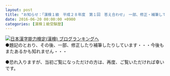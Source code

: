 ```yaml
---
layout: post
title: "お知らせ：「漢検１級　平成２８年度　第１回　答え合わせ」　一部、修正・補筆してあります"
date: 2016-06-20 00:00:00 +0900
categories: [漢検１級受験歴]
---
```


[![](/syuusyuu9701/assets/images/お知らせ：「漢検１級-平成２８年度-第１回-答え合わせ」-一部、修正・補筆してあります-br_c_3028_1.gif)](http://blog.with2.net/link.php?1659096:3028 "日本漢字能力検定(漢検) ブログランキングへ")[日本漢字能力検定(漢検) ブログランキングへ](http://blog.with2.net/link.php?1659096:3028)  
●題記のとおり、その後、一部、修正したり補筆したりしています・・・今後もまたあるかも知れません・・・  
  
●恐れ入りますが、当初ご覧になっただけの方は、再度、ご覧いただければ幸いです。